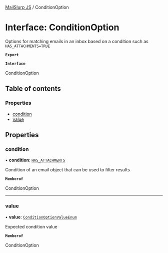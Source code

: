 [MailSlurp JS](../README.md) / ConditionOption

# Interface: ConditionOption

Options for matching emails in an inbox based on a condition such as `HAS_ATTACHMENTS=TRUE`

**`Export`**

**`Interface`**

ConditionOption

## Table of contents

### Properties

- [condition](ConditionOption.md#condition)
- [value](ConditionOption.md#value)

## Properties

### condition

• **condition**: [`HAS_ATTACHMENTS`](../enums/ConditionOptionConditionEnum.md#has_attachments)

Condition of an email object that can be used to filter results

**`Memberof`**

ConditionOption

___

### value

• **value**: [`ConditionOptionValueEnum`](../enums/ConditionOptionValueEnum.md)

Expected condition value

**`Memberof`**

ConditionOption
